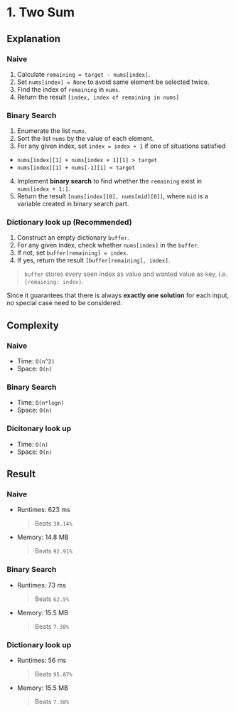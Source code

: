 # 1. Two Sum

## Explanation

### Naive
1. Calculate `remaining = target - nums[index]`.
2. Set `nums[index] = None` to avoid same element be selected twice.
3. Find the index of `remaining` in `nums`.
4. Return the result `[index, index of remaining in nums]`

### Binary Search
1. Enumerate the list `nums`.
2. Sort the list `nums` by the value of each element.
3. For any given index, set `index = index + 1` if one of situations satisfied
  - `nums[index][1] + nums[index + 1][1] > target`
  - `nums[index][1] + nums[-1][1] < target`
4. Implement **binary search** to find whether the `remaining` exist in `nums[index + 1:]`.
5. Return the result `[nums[index][0], nums[mid][0]]`, where `mid` is a variable created in binary search part.

### Dictionary look up (Recommended)
1. Construct an empty dictionary `buffer`.
2. For any given index, check whether `nums[index]` in the `buffer`.
3. If not, set `buffer[remaining] = index`.
4. If yes, return the result `[buffer[remaining], index]`.
> `buffer` stores every seen index as value and wanted value as key, i.e. `{remaining: index}`.

Since it guarantees that there is always **exactly one solution** for each input, no special case need to be considered.

## Complexity

### Naive
- Time: `O(n^2)`
- Space: `O(n)`
### Binary Search
- Time: `O(n*logn)`
- Space: `O(n)`
### Dicitonary look up
- Time: `O(n)`
- Space: `O(n)`


## Result
### Naive
- Runtimes: 623 ms 
  > Beats `38.14%`
- Memory: 14.8 MB
  > Beats `92.91%`
### Binary Search
- Runtimes: 73 ms
  > Beats `62.5%`
- Memory: 15.5 MB
  > Beats `7.38%`
### Dictionary look up
- Runtimes: 56 ms
  > Beats `95.87%`
- Memory: 15.5 MB
  > Beats `7.38%`
